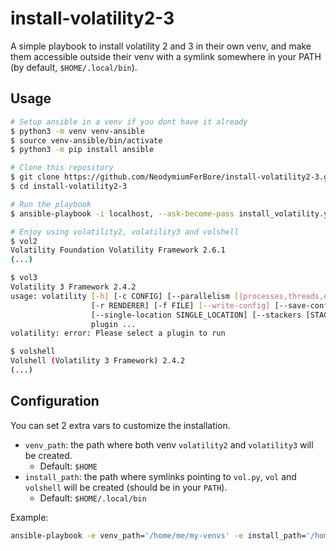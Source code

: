 # install-volatility2-3

A simple playbook to install volatility 2 and 3 in their own venv, and make them accessible outside their venv with a symlink somewhere in your PATH (by default, `$HOME/.local/bin`).

## Usage

```sh
# Setup ansible in a venv if you dont have it already
$ python3 -m venv venv-ansible
$ source venv-ansible/bin/activate
$ python3 -m pip install ansible

# Clone this repository
$ git clone https://github.com/NeodymiumFerBore/install-volatility2-3.git
$ cd install-volatility2-3

# Run the playbook
$ ansible-playbook -i localhost, --ask-become-pass install_volatility.yaml

# Enjoy using volatility2, volatility3 and volshell
$ vol2
Volatility Foundation Volatility Framework 2.6.1
(...)

$ vol3
Volatility 3 Framework 2.4.2
usage: volatility [-h] [-c CONFIG] [--parallelism [{processes,threads,off}]] [-e EXTEND] [-p PLUGIN_DIRS] [-s SYMBOL_DIRS] [-v] [-l LOG] [-o OUTPUT_DIR] [-q]
                  [-r RENDERER] [-f FILE] [--write-config] [--save-config SAVE_CONFIG] [--clear-cache] [--cache-path CACHE_PATH] [--offline]
                  [--single-location SINGLE_LOCATION] [--stackers [STACKERS ...]] [--single-swap-locations [SINGLE_SWAP_LOCATIONS ...]]
                  plugin ...
volatility: error: Please select a plugin to run

$ volshell
Volshell (Volatility 3 Framework) 2.4.2
(...)
```

## Configuration

You can set 2 extra vars to customize the installation.

- `venv_path`: the path where both venv `volatility2` and `volatility3` will be created.
  - Default: `$HOME`
- `install_path`: the path where symlinks pointing to `vol.py`, `vol` and `volshell` will be created (should be in your `PATH`).
  - Default: `$HOME/.local/bin`

Example:

```sh
ansible-playbook -e venv_path='/home/me/my-venvs' -e install_path='/home/me/my-bins' -i localhost, --ask-become-pass install_volatility.yaml
```
